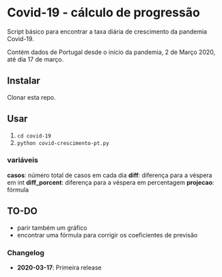 # Covid-19 - cálculo de progressão

Script básico para encontrar a taxa diária de crescimento da pandemia Covid-19.

Contém dados de Portugal desde o início da pandemia, 2 de Março 2020, até dia 17 de março.


## Instalar

Clonar esta repo.


## Usar

1. `cd covid-19`
2. `python covid-crescimento-pt.py`


### variáveis
**casos**: número total de casos em cada dia
**diff**: diferença para a véspera em int
**diff_porcent**: diferença para a véspera em percentagem
**projecao**: fórmula


## TO-DO

 * parir também um gráfico
 * encontrar uma fórmula para corrigir os coeficientes de previsão


### Changelog

 - **2020-03-17**: Primeira release
